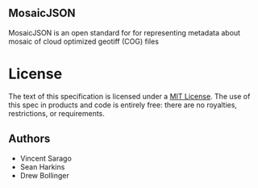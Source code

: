 ## MosaicJSON

MosaicJSON is an open standard for for representing
metadata about mosaic of cloud optimized geotiff (COG) files

# License

The text of this specification is licensed under a
[MIT License](https://github.com/developmentseed/mosaicjson-spec/blob/master/LICENSE).
The use of this spec in products and code is entirely free:
there are no royalties, restrictions, or requirements.

## Authors

* Vincent Sarago
* Sean Harkins
* Drew Bollinger